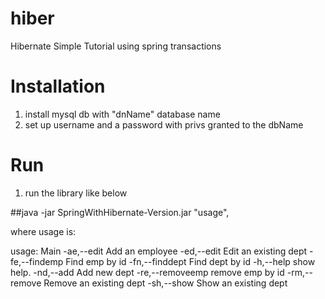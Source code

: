 # hiber
Hibernate Simple Tutorial using spring transactions

# Installation

1. install mysql db with "dnName" database name
2. set up username and a password with privs granted to the dbName

# Run

1. run the library like below

##java -jar SpringWithHibernate-Version.jar "usage",

where usage is:

usage: Main
 -ae,--edit <arg>        Add an employee
 -ed,--edit <arg>        Edit an existing dept
 -fe,--findemp <arg>     Find emp by id
 -fn,--finddept <arg>    Find dept by id
 -h,--help               show help.
 -nd,--add <arg>         Add new dept
 -re,--removeemp <arg>   remove emp by id
 -rm,--remove <arg>      Remove an existing dept
 -sh,--show              Show an existing dept
